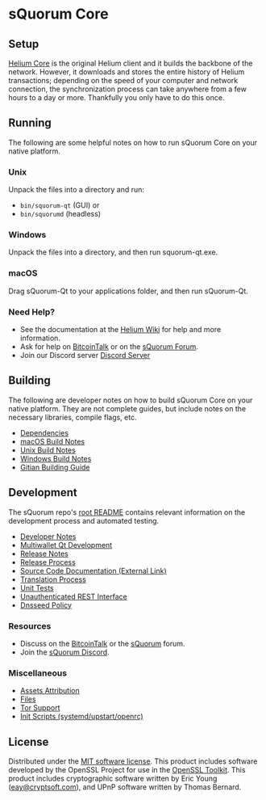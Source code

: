 sQuorum Core
=============

Setup
---------------------
[Helium Core](http://heliumchain.org/wallet) is the original Helium client and it builds the backbone of the network. However, it downloads and stores the entire history of Helium transactions; depending on the speed of your computer and network connection, the synchronization process can take anywhere from a few hours to a day or more. Thankfully you only have to do this once.

Running
---------------------
The following are some helpful notes on how to run sQuorum Core on your native platform.

### Unix

Unpack the files into a directory and run:

- `bin/squorum-qt` (GUI) or
- `bin/squorumd` (headless)

### Windows

Unpack the files into a directory, and then run squorum-qt.exe.

### macOS

Drag sQuorum-Qt to your applications folder, and then run sQuorum-Qt.

### Need Help?

* See the documentation at the [Helium Wiki](https://github.com/heliumchain/squorum/wiki)
for help and more information.
* Ask for help on [BitcoinTalk](https://bitcointalk.org/index.php?topic=1262920.0) or on the [sQuorum Forum](http://forum.squorumlabs.org/).
* Join our Discord server [Discord Server](https://discord.heliumchain.org)

Building
---------------------
The following are developer notes on how to build sQuorum Core on your native platform. They are not complete guides, but include notes on the necessary libraries, compile flags, etc.

- [Dependencies](dependencies.md)
- [macOS Build Notes](build-osx.md)
- [Unix Build Notes](build-unix.md)
- [Windows Build Notes](build-windows.md)
- [Gitian Building Guide](gitian-building.md)

Development
---------------------
The sQuorum repo's [root README](/README.md) contains relevant information on the development process and automated testing.

- [Developer Notes](developer-notes.md)
- [Multiwallet Qt Development](multiwallet-qt.md)
- [Release Notes](release-notes.md)
- [Release Process](release-process.md)
- [Source Code Documentation (External Link)](https://www.fuzzbawls.pw/squorum/doxygen/)
- [Translation Process](translation_process.md)
- [Unit Tests](unit-tests.md)
- [Unauthenticated REST Interface](REST-interface.md)
- [Dnsseed Policy](dnsseed-policy.md)

### Resources
* Discuss on the [BitcoinTalk](https://bitcointalk.org/index.php?topic=1262920.0) or the [sQuorum](http://forum.squorumlabs.org/) forum.
* Join the [sQuorum Discord](https://discord.squorum.org).

### Miscellaneous
- [Assets Attribution](assets-attribution.md)
- [Files](files.md)
- [Tor Support](tor.md)
- [Init Scripts (systemd/upstart/openrc)](init.md)

License
---------------------
Distributed under the [MIT software license](/COPYING).
This product includes software developed by the OpenSSL Project for use in the [OpenSSL Toolkit](https://www.openssl.org/). This product includes
cryptographic software written by Eric Young ([eay@cryptsoft.com](mailto:eay@cryptsoft.com)), and UPnP software written by Thomas Bernard.
